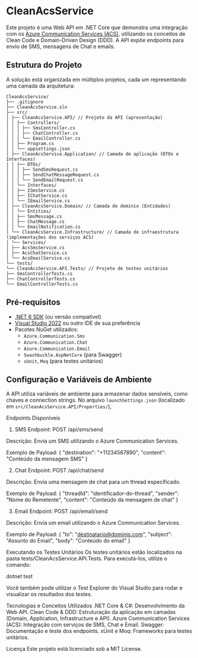 # CleanAcsService

Este projeto é uma Web API em .NET Core que demonstra uma integração com os [Azure Communication Services (ACS)](https://azure.microsoft.com/services/communication-services/), utilizando os conceitos de Clean Code e Domain-Driven Design (DDD). A API expõe endpoints para envio de SMS, mensagens de Chat e emails.

## Estrutura do Projeto

A solução está organizada em múltiplos projetos, cada um representando uma camada da arquitetura:
```
CleanAcsService/
├── .gitignore
├── CleanAcsService.sln
├── src/
│ ├── CleanAcsService.API/ // Projeto da API (apresentação) 
│ │ ├── Controllers/
│ │ │ ├── SmsController.cs 
│ │ │ ├── ChatController.cs 
│ │ │ └── EmailController.cs 
│ │ ├── Program.cs
│ │ └── appsettings.json
│ ├── CleanAcsService.Application/ // Camada de aplicação (DTOs e Interfaces) 
│ │ ├── DTOs/ 
│ │ │ ├── SendSmsRequest.cs 
│ │ │ ├── SendChatMessageRequest.cs 
│ │ │ └── SendEmailRequest.cs
│ │ └── Interfaces/
│ │ ├── ISmsService.cs
│ │ ├── IChatService.cs
│ │ └── IEmailService.cs
│ ├── CleanAcsService.Domain/ // Camada de domínio (Entidades)
│ │ └── Entities/ 
│ │ ├── SmsMessage.cs
│ │ ├── ChatMessage.cs 
│ │ └── EmailNotification.cs
│ └── CleanAcsService.Infrastructure/ // Camada de infraestrutura (implementações dos serviços ACS)
│ └── Services/
│ ├── AcsSmsService.cs 
│ ├── AcsChatService.cs 
│ └── AcsEmailService.cs
└── tests/
└── CleanAcsService.API.Tests/ // Projeto de testes unitários
├── SmsControllerTests.cs
├── ChatControllerTests.cs 
└── EmailControllerTests.cs
```


## Pré-requisitos

- [.NET 6 SDK](https://dotnet.microsoft.com/download) (ou versão compatível)
- [Visual Studio 2022](https://visualstudio.microsoft.com/) ou outro IDE de sua preferência
- Pacotes NuGet utilizados:
  - `Azure.Communication.Sms`
  - `Azure.Communication.Chat`
  - `Azure.Communication.Email`
  - `Swashbuckle.AspNetCore` (para Swagger)
  - `xUnit`, `Moq` (para testes unitários)

## Configuração e Variáveis de Ambiente

A API utiliza variáveis de ambiente para armazenar dados sensíveis, como chaves e connection strings. No arquivo `launchSettings.json` (localizado em `src/CleanAcsService.API/Properties/`), 

Endpoints Disponíveis

1. SMS
Endpoint: POST /api/sms/send

Descrição: Envia um SMS utilizando o Azure Communication Services.

Exemplo de Payload:
{
  "destination": "+11234567890",
  "content": "Conteúdo da mensagem SMS"
}

2. Chat
Endpoint: POST /api/chat/send

Descrição: Envia uma mensagem de chat para um thread especificado.

Exemplo de Payload:
{
  "threadId": "identificador-do-thread",
  "sender": "Nome do Remetente",
  "content": "Conteúdo da mensagem de chat"
}

3. Email
Endpoint: POST /api/email/send

Descrição: Envia um email utilizando o Azure Communication Services.

Exemplo de Payload:
{
  "to": "destinatario@dominio.com",
  "subject": "Assunto do Email",
  "body": "Conteúdo do email"
}

Executando os Testes Unitários
Os testes unitários estão localizados na pasta tests/CleanAcsService.API.Tests. Para executá-los, utilize o comando:

dotnet test

Você também pode utilizar o Test Explorer do Visual Studio para rodar e visualizar os resultados dos testes.

Tecnologias e Conceitos Utilizados
.NET Core & C#: Desenvolvimento da Web API.
Clean Code & DDD: Estruturação da aplicação em camadas (Domain, Application, Infrastructure e API).
Azure Communication Services (ACS): Integração com serviços de SMS, Chat e Email.
Swagger: Documentação e teste dos endpoints.
xUnit e Moq: Frameworks para testes unitários.

Licença
Este projeto está licenciado sob a MIT License.





